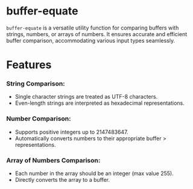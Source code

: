 # buffer-equate
`buffer-equate` is a versatile utility function for comparing buffers with strings, numbers, or arrays of numbers. It ensures accurate and efficient buffer comparison, accommodating various input types seamlessly.

# Features
### String Comparison:
* Single character strings are treated as UTF-8 characters.
* Even-length strings are interpreted as hexadecimal representations.
### Number Comparison:
* Supports positive integers up to 2147483647.
* Automatically converts numbers to their appropriate buffer > representations.
### Array of Numbers Comparison:
* Each number in the array should be an integer (max value 255).
* Directly converts the array to a buffer.